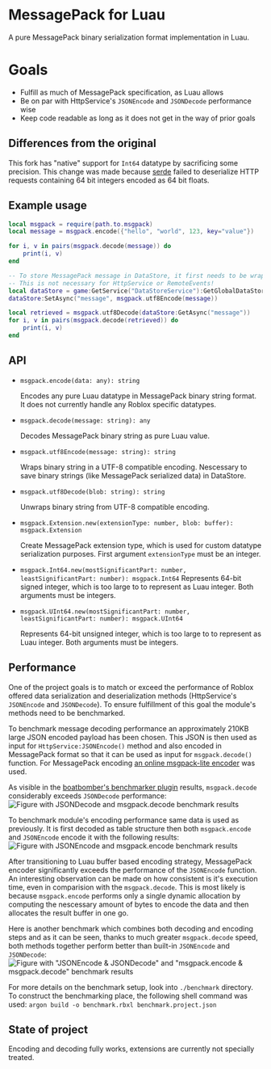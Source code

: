 # MessagePack for Luau

A pure MessagePack binary serialization format implementation in Luau.

# Goals

- Fulfill as much of MessagePack specification, as Luau allows
- Be on par with HttpService's `JSONEncode` and `JSONDecode` performance wise
- Keep code readable as long as it does not get in the way of prior goals

## Differences from the original

This fork has "native" support for `Int64` datatype by sacrificing some precision. This change was made because [serde](https://serde.rs/) failed to deserialize HTTP requests containing 64 bit integers encoded as 64 bit floats.

## Example usage

```lua
local msgpack = require(path.to.msgpack)
local message = msgpack.encode({"hello", "world", 123, key="value"})

for i, v in pairs(msgpack.decode(message)) do
	print(i, v)
end

-- To store MessagePack message in DataStore, it first needs to be wrapped in UTF8 format
-- This is not necessary for HttpService or RemoteEvents!
local dataStore = game:GetService("DataStoreService"):GetGlobalDataStore()
dataStore:SetAsync("message", msgpack.utf8Encode(message))

local retrieved = msgpack.utf8Decode(dataStore:GetAsync("message"))
for i, v in pairs(msgpack.decode(retrieved)) do
	print(i, v)
end
```

## API

- `msgpack.encode(data: any): string`

  Encodes any pure Luau datatype in MessagePack binary string format.
  It does not currently handle any Roblox specific datatypes.

- `msgpack.decode(message: string): any`

  Decodes MessagePack binary string as pure Luau value.

- `msgpack.utf8Encode(message: string): string`

  Wraps binary string in a UTF-8 compatible encoding.
  Nescessary to save binary strings (like MessagePack serialized data) in DataStore.

- `msgpack.utf8Decode(blob: string): string`

  Unwraps binary string from UTF-8 compatible encoding.

- `msgpack.Extension.new(extensionType: number, blob: buffer): msgpack.Extension`

  Create MessagePack extension type, which is used for custom datatype serialization purposes.
  First argument `extensionType` must be an integer.

- `msgpack.Int64.new(mostSignificantPart: number, leastSignificantPart: number): msgpack.Int64`
  Represents 64-bit signed integer, which is too large to to represent as Luau integer.
  Both arguments must be integers.

- `msgpack.UInt64.new(mostSignificantPart: number, leastSignificantPart: number): msgpack.UInt64`

  Represents 64-bit unsigned integer, which is too large to to represent as Luau integer.
  Both arguments must be integers.

## Performance

One of the project goals is to match or exceed the performance of Roblox offered data serialization and deserialization methods (HttpService's `JSONEncode` and `JSONDecode`).
To ensure fulfillment of this goal the module's methods need to be benchmarked.

To benchmark message decoding performance an approximately 210KB large JSON encoded payload has been chosen.
This JSON is then used as input for `HttpService:JSONEncode()` method and also encoded in MessagePack format so that it can be used as input for `msgpack.decode()` function.
For MessagePack encoding [an online msgpack-lite encoder](https://kawanet.github.io/msgpack-lite/) was used.

As visible in the [boatbomber's benchmarker plugin](https://devforum.roblox.com/t/benchmarker-plugin-compare-function-speeds-with-graphs-percentiles-and-more/829912) results, `msgpack.decode` considerably exceeds `JSONDecode` performance:
![Figure with JSONDecode and msgpack.decode benchmark results](./assets/decode-benchmark.png)

To benchmark module's encoding performance same data is used as previously.
It is first decoded as table structure then both `msgpack.encode` and `JSONEncode` encode it with the following results:
![Figure with JSONEncode and msgpack.encode benchmark results](./assets/encode-benchmark.png)

After transitioning to Luau buffer based encoding strategy, MessagePack encoder significantly exceeds the performance of the `JSONEncode` function.
An interesting observation can be made on how consistent is it's execution time, even in comparision with the `msgpack.decode`.
This is most likely is because `msgpack.encode` performs only a single dynamic allocation by computing the nescessary amount of bytes to encode the data and then allocates the result buffer in one go.

Here is another benchmark which combines both decoding and encoding steps and as it can be seen, thanks to much greater `msgpack.decode` speed, both methods together perform better than built-in `JSONEncode` and `JSONDecode`:
![Figure with "JSONEncode & JSONDecode" and "msgpack.encode & msgpack.decode" benchmark results](./assets/decode-encode-benchmark.png)

For more details on the benchmark setup, look into `./benchmark` directory.
To construct the benchmarking place, the following shell command was used: `argon build -o benchmark.rbxl benchmark.project.json`

## State of project

Encoding and decoding fully works, extensions are currently not specially treated.
